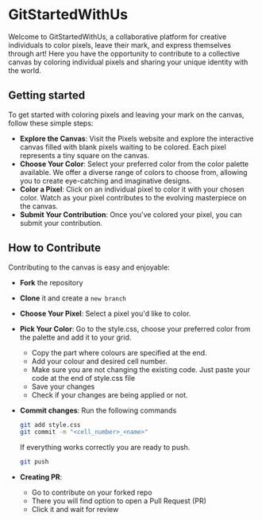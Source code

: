 # GitStartedWithUs

Welcome to GitStartedWithUs, a collaborative platform for creative individuals to color pixels, leave their mark, and express themselves through art! Here you have the opportunity to contribute to a collective canvas by coloring individual pixels and sharing your unique identity with the world.

## Getting started

To get started with coloring pixels and leaving your mark on the canvas, follow these simple steps:

- **Explore the Canvas**: Visit the Pixels website and explore the interactive canvas filled with blank pixels waiting to be colored. Each pixel represents a tiny square on the canvas.
- **Choose Your Color**: Select your preferred color from the color palette available. We offer a diverse range of colors to choose from, allowing you to create eye-catching and imaginative designs.
- **Color a Pixel**: Click on an individual pixel to color it with your chosen color. Watch as your pixel contributes to the evolving masterpiece on the canvas.
- **Submit Your Contribution**: Once you've colored your pixel, you can submit your contribution.

## How to Contribute

Contributing to the canvas is easy and enjoyable:

- **Fork** the repository
- **Clone** it and create a `new branch`
- **Choose Your Pixel**: Select a pixel you'd like to color.
- **Pick Your Color**: Go to the style.css, choose your preferred color from the palette and add it to your grid.
    - Copy the part where colours are specified at the end.
    - Add your colour and desired cell number.
    - Make sure you are not changing the existing code. Just paste your code at the end of style.css file
    - Save your changes
    - Check if your changes are being applied or not.
- **Commit changes**: Run the following commands
  ```bash
  git add style.css
  git commit -m "<cell_number>_<name>"
  ```
  If everything works correctly you are ready to push.
  ```bash
  git push
  ```
  
- **Creating PR**: 
    - Go to contribute on your forked repo
    - There you will find option to open a Pull Request (PR)
    - Click it and wait for review